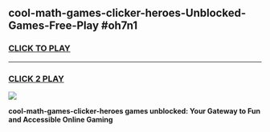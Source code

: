 
## cool-math-games-clicker-heroes-Unblocked-Games-Free-Play #oh7n1
<h3>
<a href="https://us.freeplayer.one?title=cool-math-games-clicker-heroes&ref=9M">CLICK TO PLAY</a></h3>
<hr>

<h3>
<a href="https://us.freeplayer.one?title=cool-math-games-clicker-heroes&ref=9M">CLICK 2 PLAY</a>
  
</h3>

<a href="https://us.freeplayer.one?title=cool-math-games-clicker-heroes&ref=9M"><img src="https://clearcache.store/games.png"></a>


**cool-math-games-clicker-heroes games unblocked: Your Gateway to Fun and Accessible Online Gaming**
